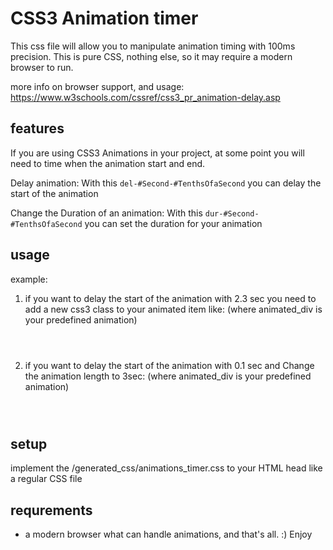 # CSS3 Animation timer

This css file will allow you to manipulate animation timing with 100ms precision.
This is pure CSS, nothing else, so it may require a modern browser to run.

more info on browser support, and usage: https://www.w3schools.com/cssref/css3_pr_animation-delay.asp  



## features
If you are using CSS3 Animations in your project, at some point you will need to time when the animation start and end.

Delay animation:
With this <code>del-#Second-#TenthsOfaSecond</code> you can delay the start of the animation

Change the Duration of an animation:
With this <code>dur-#Second-#TenthsOfaSecond</code> you can set the duration for your animation



## usage

example:

1. if you want to delay the start of the animation with 2.3 sec you need to add a new css3 class to your animated item like:
(where animated_div is your predefined animation)
<code>
<div class="animated_div del-2-3"></div>
</code>

2. if you want to delay the start of the animation with 0.1 sec and Change the animation length to 3sec:
(where animated_div is your predefined animation)
<code>
<div class="animated_div del-0-1 dur-3" ></div>
</code>

## setup
implement the /generated_css/animations_timer.css to your HTML head like a regular CSS file
<link rel="stylesheet" href="YOUR_PATH_TO_ANIMATIONS_TIMER.CSS">



## requrements
- a modern browser what can handle animations, and that's all. :)
Enjoy
